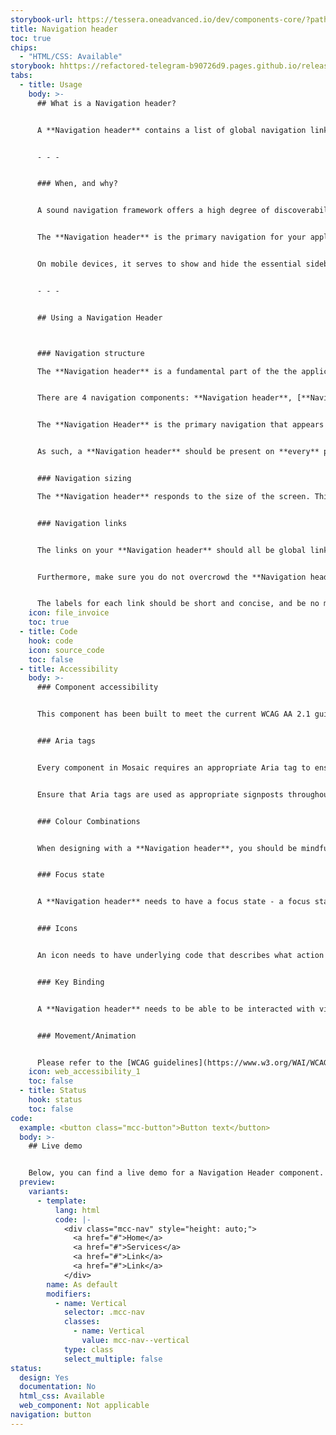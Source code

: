 ```yaml
---
storybook-url: https://tessera.oneadvanced.io/dev/components-core/?path=/docs/html-button--as-default
title: Navigation header
toc: true
chips:
  - "HTML/CSS: Available"
storybook: hhttps://refactored-telegram-b90726d9.pages.github.io/release/?path=/docs/components-navigation-header-introduction
tabs:
  - title: Usage
    body: >-
      ## What is a Navigation header?


      A **Navigation header** contains a list of global navigation links to guide users around your application.


      - - -


      ### When, and why?


      A sound navigation framework offers a high degree of discoverability and feedback, letting your users know where they are at all times and ensuring they can easily get to where they want to go.


      The **Navigation header** is the primary navigation for your application. It is fully responsive and begins collapsed in mobile views and becomes horizontal as the available screen width increases. It provides access to top level functions such as the search, notifications, profile, etc.


      On mobile devices, it serves to show and hide the essential sidebar navigation that allows the user to navigate around the application.


      - - -


      ## Using a Navigation Header



      ### Navigation structure

      The **Navigation header** is a fundamental part of the the application. It is used in conjunction with other navigational components to form the overall shell or layout.


      There are 4 navigation components: **Navigation header**, [**Navigation rail**](/components/navigation-rail), [**Drawer**](/components/drawer), and [**Navigation bar**](/components/navigation-bar). 


      The **Navigation Header** is the primary navigation that appears across the top of the page, while the **Rail** and **Drawer** are combined to create a [**Sidebar**](/patterns/sidebar) for the secondary navigation, which appears in a left-hand pane. Using a **Navigation header** with a **Sidebar** is a common pattern for multiple levels of navigation. The **Navigation bar** is used to display links across the bottom on small devices.


      As such, a **Navigation header** should be present on **every** page in your application, and only appear once on each page.


      ### Navigation sizing

      The **Navigation header** responds to the size of the screen. This means it collapses incrementally as the screen size reduces, while maintaining access to the navigation links. 


      ### Navigation links


      The links on your **Navigation header** should all be global links that are the 'largest' sections of your application. Careful consideration should be put into the navigation hierarchy of your application. Each link should be at the top-level of your navigation structure - secondary content can be put into the **Sidebar** on each of those pages.


      Furthermore, make sure you do not overcrowd the **Navigation header**. Too many options presented to the user may overwhelm them. A general rule of thumb should be two to six items in the **Header**.


      The labels for each link should be short and concise, and be no more than a few words. Users should be able to read these labels and learn something about where it will take them without too much outside context.
    icon: file_invoice
    toc: true
  - title: Code
    hook: code
    icon: source_code
    toc: false
  - title: Accessibility
    body: >-
      ### Component accessibility


      This component has been built to meet the current WCAG AA 2.1 guidelines. We also test these components against the guidelines before release.


      ### Aria tags


      Every component in Mosaic requires an appropriate Aria tag to ensure that screen readers can effectively parse the page. Aria tags are provided as part of Mosaic. Please do not override these without good reason.


      Ensure that Aria tags are used as appropriate signposts throughout the product.


      ### Colour Combinations


      When designing with a **Navigation header**, you should be mindful of the colour combinations you are using. The components have been designed with this in mind, but if you are using colours that are not part of the default component, please ensure that there is a clear colour contrast within the parts of the component and between the **Navigation header** and the background it is on. To check the contrast, please use [WebAIM's contrast checker](https://webaim.org/resources/contrastchecker/).


      ### Focus state


      A **Navigation header** needs to have a focus state - a focus state is when you tab into an element to interact with it. Ensure that users can use their keyboard to focus on the elements within the **Navigation header**.


      ### Icons


      An icon needs to have underlying code that describes what action the icon takes. the labels should be specific - for example, a 'bin' icon for delete should be labelled 'delete' not 'bin'.


      ### Key Binding


      A **Navigation header** needs to be able to be interacted with via a keyboard. Where possible we will provide key-binds within our Mosaic component or there will be default HTML ones. If this isn't the case then please implement logical key-binds for all intractable components.


      ### Movement/Animation


      Please refer to the [WCAG guidelines](https://www.w3.org/WAI/WCAG21/quickref/?showtechniques=129%2C131%2C133%2C136%2C141%2C145%2C147%2C1412%2C211%2C212%2C231%2C241%2C245%2C251%2C254%2C312%2C322%2C332%2C411%2C412%2C413#three-flashes-or-below-threshold) for the time-based considerations for animations.
    icon: web_accessibility_1
    toc: false
  - title: Status
    hook: status
    toc: false
code:
  example: <button class="mcc-button">Button text</button>
  body: >-
    ## Live demo


    Below, you can find a live demo for a Navigation Header component. Use the drop-down menus and radio buttons to view the different Navigation Header Types and Variants.
  preview:
    variants:
      - template:
          lang: html
          code: |-
            <div class="mcc-nav" style="height: auto;">
              <a href="#">Home</a>
              <a href="#">Services</a>
              <a href="#">Link</a>
              <a href="#">Link</a>
            </div>
        name: As default
        modifiers:
          - name: Vertical
            selector: .mcc-nav
            classes:
              - name: Vertical
                value: mcc-nav--vertical
            type: class
            select_multiple: false
status:
  design: Yes
  documentation: No
  html_css: Available
  web_component: Not applicable
navigation: button
---
```

